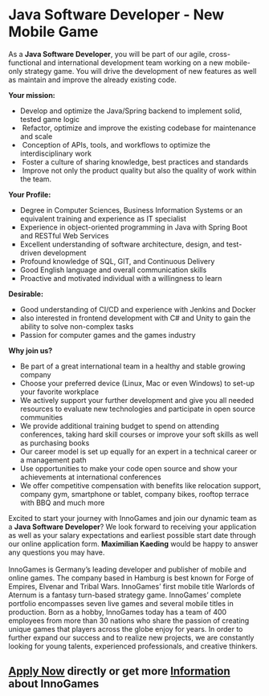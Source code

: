 <h1>Java Software Developer - New Mobile Game</h1>
<p>As a <strong>Java Software Developer</strong>,&nbsp;<span>you will be part of our agile, cross-functional and international development team working on a new mobile-only strategy game. You will drive the development of new features as well as maintain and improve the already existing code.</span></p><strong>Your mission:<br /></strong><ul style="list-style-type: disc;"><li>Develop and optimize the Java/Spring backend to implement solid, tested game logic</li><li>&nbsp;Refactor, optimize and improve the existing codebase for maintenance and scale</li><li>&nbsp;Conception of APIs, tools, and workflows to optimize the interdisciplinary work</li><li>&nbsp;Foster a culture of sharing knowledge, best practices and standards</li><li>&nbsp;Improve not only the product quality but also the quality of work within the team.</li></ul><strong>Your Profile:</strong><br /><ul style="list-style-type: square;"><li style="text-align: left;">Degree in Computer Sciences, Business Information Systems or an equivalent training and experience as IT specialist</li><li style="text-align: left;">Experience in object-oriented programming in Java with Spring Boot and RESTful Web Services</li><li style="text-align: left;">Excellent understanding of software architecture, design, and test-driven development</li><li style="text-align: left;">Profound knowledge of SQL, GIT, and Continuous Delivery</li><li style="text-align: left;">Good English language and overall communication skills</li><li style="text-align: left;">Proactive and motivated individual with a willingness to learn</li></ul><strong>Desirable:</strong><br /><ul style="list-style-type: square;"><li style="text-align: left;">Good understanding of CI/CD and experience with Jenkins and Docker</li><li style="text-align: left;">also interested in frontend development with C# and Unity to gain the ability to solve non-complex tasks</li><li style="text-align: left;">Passion for computer games and the games industry</li></ul><p><strong>Why join us?</strong></p><ul><li>Be part of a great international team in a healthy and stable growing company</li><li>Choose your preferred device (Linux, Mac or even Windows) to set-up your favorite workplace</li><li>We actively support your further development and give you all needed resources to evaluate new technologies and participate in open source communities</li><li>We provide additional training budget to spend on attending conferences, taking hard skill courses or improve your soft skills as well as purchasing books</li><li>Our career model is set up equally for an expert in a technical career or a management path</li><li>Use opportunities to make your code open source and show your achievements at international conferences</li><li>We offer competitive compensation with benefits like relocation support, company gym, smartphone or tablet, company bikes, rooftop terrace with BBQ and much more</li></ul><p>Excited to start your journey with InnoGames and join our dynamic team as a <strong>Java Software Developer</strong>? We look forward to receiving your application as well as your salary expectations and earliest possible start date through our online application form. <b>Maximilian Kaeding</b>&nbsp;would be happy to answer any questions you may have.<br /><br /><span>InnoGames is Germany&rsquo;s leading developer and publisher of mobile and online games. The company based in Hamburg is best known for Forge of Empires, Elvenar and Tribal Wars. InnoGames&rsquo; first mobile title Warlords of Aternum is a fantasy turn-based strategy game. InnoGames&rsquo; complete portfolio encompasses seven live games and several mobile titles in production.&nbsp;</span><span>Born as a hobby, InnoGames today has a team of 400 employees from more than 30 nations who share the passion of creating unique games that players across the globe enjoy for years. In order to further expand our success and to realize new projects, we are constantly looking for young talents, experienced professionals, and creative thinkers.</span></p>

<h2><a href="https://jobs.jobvite.com/careers/innogames/job//okz4afwR/apply?__jvst=Job+Board&__jvsd=github_jobs_repo">Apply Now</a> directly or get more <a href="https://www.innogames.com/career/detail/job/java-software-developer-new-mobile-game/?s=github_jobs_repo">Information</a> about InnoGames</h2>